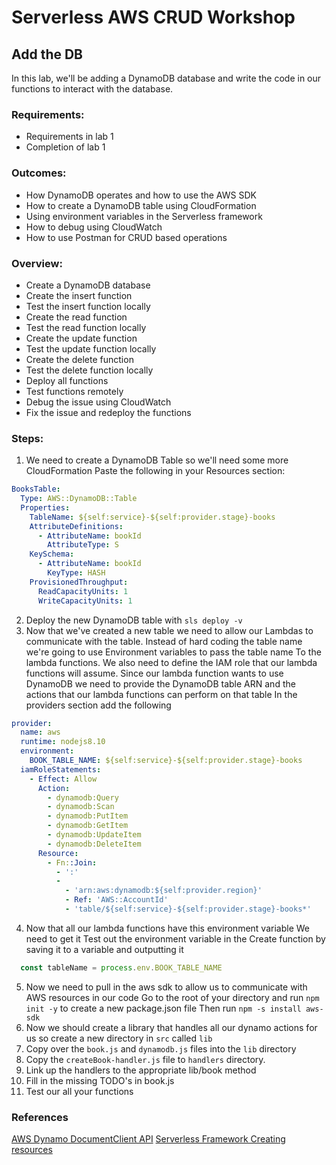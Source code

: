 # Serverless AWS CRUD Workshop
## Add the DB

In this lab, we'll be adding a DynamoDB database and write the code in our functions to interact with the database.

### Requirements:
- Requirements in lab 1
- Completion of lab 1


### Outcomes:
- How DynamoDB operates and how to use the AWS SDK
- How to create a DynamoDB table using CloudFormation
- Using environment variables in the Serverless framework
- How to debug using CloudWatch
- How to use Postman for CRUD based operations

### Overview:
- Create a DynamoDB database
- Create the insert function
- Test the insert function locally
- Create the read function
- Test the read function locally
- Create the update function
- Test the update function locally
- Create the delete function
- Test the delete function locally
- Deploy all functions
- Test functions remotely
- Debug the issue using CloudWatch
- Fix the issue and redeploy the functions

### Steps:
1. We need to create a DynamoDB Table so we'll need some more CloudFormation
Paste the following in your Resources section:
```yaml
BooksTable:
  Type: AWS::DynamoDB::Table
  Properties:
    TableName: ${self:service}-${self:provider.stage}-books
    AttributeDefinitions:
      - AttributeName: bookId
        AttributeType: S
    KeySchema:
      - AttributeName: bookId
        KeyType: HASH
    ProvisionedThroughput:
      ReadCapacityUnits: 1
      WriteCapacityUnits: 1
```

2. Deploy the new DynamoDB table with `sls deploy -v`
3. Now that we've created a new table we need to allow our Lambdas to communicate with the table.
   Instead of hard coding the table name we're going to use Environment variables to pass the table name
   To the lambda functions.
   We also need to define the IAM role that our lambda functions will assume. Since our lambda function wants to use DynamoDB
   we need to provide the DynamoDB table ARN and the actions that our lambda functions can perform on that table
  In the providers section add the following
```yaml
provider:
  name: aws
  runtime: nodejs8.10
  environment:
    BOOK_TABLE_NAME: ${self:service}-${self:provider.stage}-books
  iamRoleStatements:
    - Effect: Allow
      Action:
        - dynamodb:Query
        - dynamodb:Scan
        - dynamodb:PutItem
        - dynamodb:GetItem
        - dynamodb:UpdateItem
        - dynamodb:DeleteItem
      Resource:
        - Fn::Join:
          - ':'
          -
            - 'arn:aws:dynamodb:${self:provider.region}'
            - Ref: 'AWS::AccountId'
            - 'table/${self:service}-${self:provider.stage}-books*'
```
4. Now that all our lambda functions have this environment variable
   We need to get it
   Test out the environment variable in the Create function by saving it to a variable and outputting it
```javascript
  const tableName = process.env.BOOK_TABLE_NAME
```
5. Now we need to pull in the aws sdk to allow us to communicate with AWS resources in our code
   Go to the root of your directory and run `npm init -y` to create a new package.json file
   Then run `npm -s install aws-sdk`
6. Now we should create a library that handles all our dynamo actions for us so create a new directory in `src` called `lib`
7. Copy over the `book.js` and `dynamodb.js` files into the `lib` directory
8. Copy the `createBook-handler.js` file to `handlers` directory.
9. Link up the handlers to the appropriate lib/book method
10. Fill in the missing TODO's in book.js
11. Test our all your functions

### References
[AWS Dynamo DocumentClient API](https://docs.aws.amazon.com/AWSJavaScriptSDK/latest/AWS/DynamoDB/DocumentClient.html)
[Serverless Framework Creating resources](https://serverless.com/framework/docs/providers/aws/guide/resources/)
